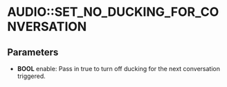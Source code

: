 # AUDIO::SET_NO_DUCKING_FOR_CONVERSATION

## Parameters
* **BOOL** enable: Pass in true to turn off ducking for the next conversation triggered.